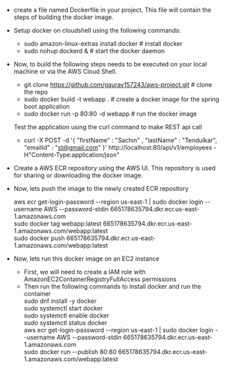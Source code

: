 * create a file named Dockerfile in your project. This file will contain the steps of building the docker image.
  
* Setup docker on cloudshell using the following commands:
  * sudo amazon-linux-extras install docker # install docker
  * sudo nohup dockerd &    # start the docker daemon
    
* Now, to build the following steps needs to be executed on your local machine or via the AWS Cloud Shell.
  * git clone  https://github.com/gaurav157243/aws-project.git  # clone the repo
  * sudo docker build -t webapp .                               # create a docker image for the spring boot application
  * sudo docker run -p 80:80 -d webapp                          # run the docker image
    
  Test the application using the curl command to make REST api call
  * curl -X POST -d '{ "firstName" : "Sachin" , "lastName" : "Tendulkar", "emailId" : "st@gmail.com" }' http://localhost:80/api/v1/employees -H"Content-Type:application/json"
 
* Create a AWS ECR repository using the AWS UI. This repository is used for sharing or downloading the docker image.
  
* Now, lets push the image to the newly created ECR repository

  aws ecr get-login-password --region us-east-1 | sudo docker login --username AWS --password-stdin 665178635794.dkr.ecr.us-east-1.amazonaws.com </br>
  sudo docker tag webapp:latest 665178635794.dkr.ecr.us-east-1.amazonaws.com/webapp:latest </br>
  sudo docker push 665178635794.dkr.ecr.us-east-1.amazonaws.com/webapp:latest </br>

* Now, lets run this docker image on an EC2 instance
  * First, we will need to create a IAM role with AmazonEC2ContainerRegistryFullAccess permissions
  * Then run the following commands to install docker and run the container </br>
  sudo dnf install -y docker </br>
  sudo systemctl start docker  </br>
  sudo systemctl enable docker </br>
  sudo systemctl status docker </br>
  aws ecr get-login-password --region us-east-1 | sudo docker login --username AWS --password-stdin 665178635794.dkr.ecr.us-east-1.amazonaws.com </br>
  sudo docker run --publish 80:80 665178635794.dkr.ecr.us-east-1.amazonaws.com/webapp:latest </br>



  
